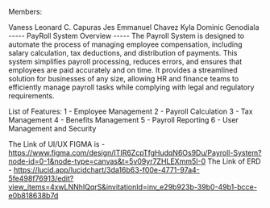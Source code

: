 Members:

Vaness Leonard C. Capuras
Jes Emmanuel Chavez
Kyla Dominic Genodiala
----- PayRoll System Overview ----- The Payroll System is designed to automate the process of managing employee compensation, including salary calculation, tax deductions, and distribution of payments. This system simplifies payroll processing, reduces errors, and ensures that employees are paid accurately and on time. It provides a streamlined solution for businesses of any size, allowing HR and finance teams to efficiently manage payroll tasks while complying with legal and regulatory requirements.

List of Features: 1 - Employee Management 2 - Payroll Calculation 3 - Tax Management 4 - Benefits Management 5 - Payroll Reporting 6 - User Management and Security

The Link of UI/UX FIGMA is - https://www.figma.com/design/ITIR6ZcpTfgHudqN6Os9Du/Payroll-System?node-id=0-1&node-type=canvas&t=5v09yr7ZHLEXmm5I-0 The Link of ERD - https://lucid.app/lucidchart/3da16b63-f00e-4771-97a4-5fe498f76913/edit?view_items=4xwLNNhIQqrS&invitationId=inv_e29b923b-39b0-49b1-bcce-e0b818638b7d
